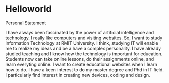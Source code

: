 # Helloworld

Personal Statement

  I have always been fascinated by the power of artificial intelligence and technology. I really like computers and visiting websites. So, I want to study Information Technology at RMIT University. 
  I think, studying IT will enable me to realize my ideas and be a have a complex personality. İ have already studied teaching and I know how the technology is important for education. Students now can take online lessons, do their assignments online, and learn everyting online. I want to create educational websites when I learn how to do.
  I have a keen interest to do my master degree and Phd in IT field.  I particularly find interest in creating new devices, coding and design.
 


